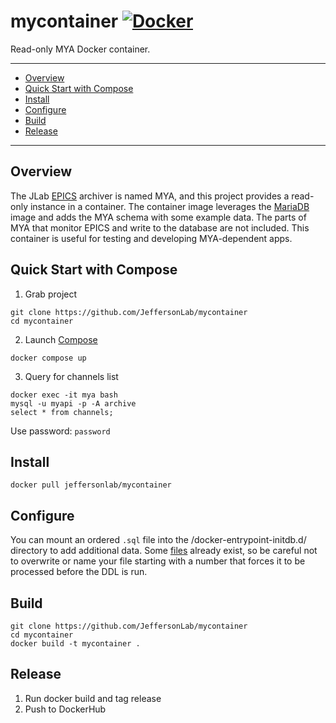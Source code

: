 # mycontainer [![Docker](https://img.shields.io/docker/v/jeffersonlab/mycontainer?sort=semver&label=DockerHub)](https://hub.docker.com/r/jeffersonlab/mycontainer)
Read-only MYA Docker container.

---
- [Overview](https://github.com/JeffersonLab/mycontainer#overview)
- [Quick Start with Compose](https://github.com/JeffersonLab/mycontainer#quick-start-with-compose)
- [Install](https://github.com/JeffersonLab/mycontainer#install)
- [Configure](https://github.com/JeffersonLab/mycontainer#configure)
- [Build](https://github.com/JeffersonLab/mycontainer#build)
- [Release](https://github.com/JeffersonLab/mycontainer#release)
---

## Overview
The JLab [EPICS](https://epics-controls.org/) archiver is named MYA, and this project provides a read-only instance in a container.  The container image leverages the [MariaDB](https://hub.docker.com/_/mariadb) image and adds the MYA schema with some example data.  The parts of MYA that monitor EPICS and write to the database are not included.  This container is useful for testing and developing MYA-dependent apps.

## Quick Start with Compose
1. Grab project
```
git clone https://github.com/JeffersonLab/mycontainer
cd mycontainer
```
2. Launch [Compose](https://github.com/docker/compose)
```
docker compose up
```
3. Query for channels list
```
docker exec -it mya bash
mysql -u myapi -p -A archive
select * from channels;
```
Use password:  `password`

## Install
```
docker pull jeffersonlab/mycontainer
```

## Configure
You can mount an ordered `.sql` file into the /docker-entrypoint-initdb.d/ directory to add additional data.  Some [files](https://github.com/JeffersonLab/mycontainer/tree/main/docker-entrypoint-initdb.d) already exist, so be careful not to overwrite or name your file starting with a number that forces it to be processed before the DDL is run. 

## Build
```
git clone https://github.com/JeffersonLab/mycontainer
cd mycontainer
docker build -t mycontainer .
```

## Release
1. Run docker build and tag release
2. Push to DockerHub
